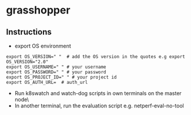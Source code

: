 # grasshopper
## Instructions
- export OS environment
```
export OS_VERSION=" "  # add the OS version in the quotes e.g export OS_VERSION="2.0"
export OS_USERNAME=" " # your username 
export OS_PASSWORD=" " # your password 
export OS_PROJECT_ID=" " # your project id 
export OS_AUTH_URL=  # auth_url 
```
- Run k8swatch and watch-dog scripts in own terminals on the master node\
- In another terminal, run the evaluation script e.g. netperf-eval-no-tool
